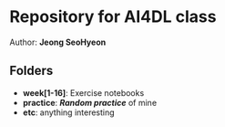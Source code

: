 # Repository for AI4DL class

Author: **Jeong SeoHyeon**

## Folders
- **week[1-16]**: Exercise notebooks
- **practice**: **_Random practice_** of mine
- **etc**: anything interesting

